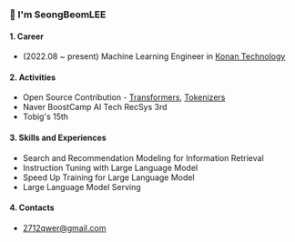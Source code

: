 ### 👋 I'm SeongBeomLEE

#### 1. Career
- (2022.08 ~ present) Machine Learning Engineer in [Konan Technology](https://www.konantech.com/)

#### 2. Activities
- Open Source Contribution - [Transformers](https://github.com/huggingface/transformers/commits?author=SeongBeomLEE), [Tokenizers](https://github.com/huggingface/tokenizers/commits?author=SeongBeomLEE)
- Naver BoostCamp AI Tech RecSys 3rd
- Tobig's 15th

#### 3. Skills and Experiences
- Search and Recommendation Modeling for Information Retrieval
- Instruction Tuning with Large Language Model
- Speed Up Training for Large Language Model
- Large Language Model Serving

#### 4. Contacts
- 2712qwer@gmail.com
